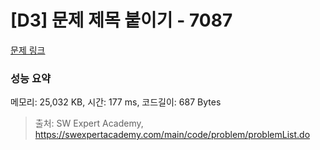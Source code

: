 # [D3] 문제 제목 붙이기 - 7087 

[문제 링크](https://swexpertacademy.com/main/code/problem/problemDetail.do?contestProbId=AWkIdD46A5EDFAXC) 

### 성능 요약

메모리: 25,032 KB, 시간: 177 ms, 코드길이: 687 Bytes



> 출처: SW Expert Academy, https://swexpertacademy.com/main/code/problem/problemList.do